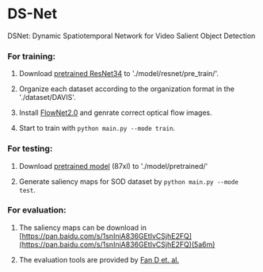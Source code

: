# DS-Net
DSNet: Dynamic Spatiotemporal Network for Video Salient Object Detection
### For training:
1. Download [pretrained ResNet34](https://download.pytorch.org/models/resnet34-333f7ec4.pth) to './model/resnet/pre_train/'.

2. Organize each dataset according to the organization format in the './dataset/DAVIS'.

3. Install [FlowNet2.0](https://github.com/NVIDIA/flownet2-pytorch) and genrate correct optical flow images.

4. Start to train with `python main.py --mode train`.

### For testing:
1. Download [pretrained model](https://pan.baidu.com/s/1DdDIGhPYTT5_-cwvCdEhLA) (87xl) to './model/pretrained/'

2. Generate saliency maps for SOD dataset by `python main.py --mode test`.

### For evaluation:

1. The saliency maps can be download in [https://pan.baidu.com/s/1snIniA836GEtIvCSjhE2FQ](https://pan.baidu.com/s/1snIniA836GEtIvCSjhE2FQ)(5a6m)

2. The evaluation tools are provided by [Fan D et. al.](https://github.com/DengPingFan/DAVSOD/tree/master/EvaluateTool)



